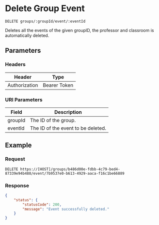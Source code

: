 # Delete Group Event

    DELETE groups/:groupId/event/:eventId
    
Deletes all the events of the given groupID, the professor and classroom is automatically deleted.

## Parameters

### Headers
Header | Type
--- | ---
Authorization | Bearer Token

### URI Parameters
Field | Description
--- | ---
groupId | The ID of the group.
eventId | The ID of the event to be deleted.

## Example
### Request

    DELETE https://[HOST]/groups/b486d00e-fdbb-4c79-bed4-87339e94b488/event/7b9537e0-b613-4929-aaca-f16c1be66889
### Response
``` json
{
    "status": {
        "statusCode": 200,
        "message": "Event successfully deleted."
    }
}
```
